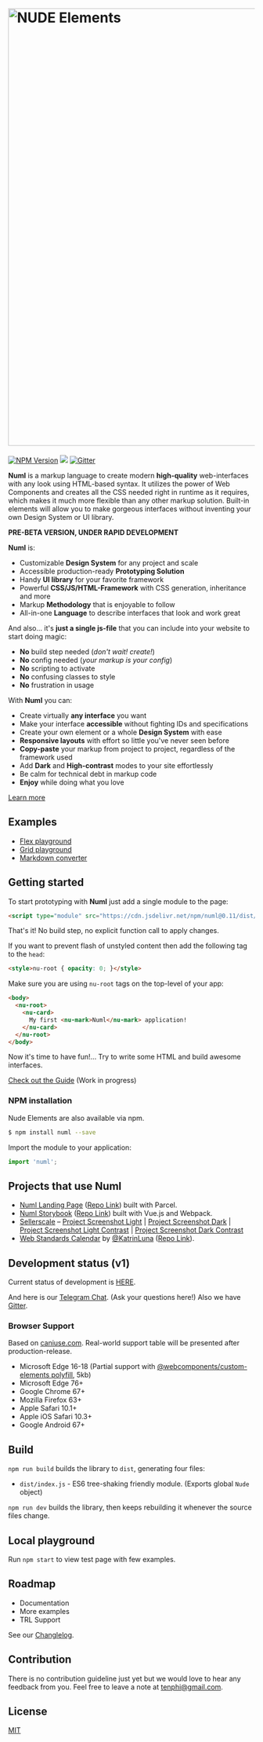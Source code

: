 # <img src="https://github.com/tenphi/nude/blob/master/images/logo.png?raw=true" alt="NUDE Elements" width="891">

[![NPM Version](https://img.shields.io/npm/v/numl.svg?style=flat)](https://www.npmjs.com/package/numl)
[![](https://img.shields.io/npm/dt/numl.svg?style=flat)](https://www.npmjs.com/package/numl)
[![Gitter](https://badges.gitter.im/tenphi/numl.svg)](https://gitter.im/tenphi/numl?utm_source=badge&utm_medium=badge&utm_campaign=pr-badge)

**Numl** is a markup language to create modern **high-quality** web-interfaces with any look using HTML-based syntax. It utilizes the power of Web Components and creates all the CSS needed right in runtime as it requires, which makes it much more flexible than any other markup solution. Built-in elements will allow you to make gorgeous interfaces without inventing your own Design System or UI library.

**PRE-BETA VERSION, UNDER RAPID DEVELOPMENT**

**Numl** is:

* Customizable **Design System** for any project and scale
* Accessible production-ready **Prototyping Solution**
* Handy **UI library** for your favorite framework
* Powerful **CSS/JS/HTML-Framework** with CSS generation, inheritance and more
* Markup **Methodology** that is enjoyable to follow
* All-in-one **Language** to describe interfaces that look and work great

And also... it's **just a single js-file** that you can include into your website to start doing magic:

* **No** build step needed (*don't wait! create!*)
* **No** config needed (*your markup is your config*)
* **No** scripting to activate
* **No** confusing classes to style
* **No** frustration in usage

With **Numl** you can:

* Create virtually **any interface** you want
* Make your interface **accessible** without fighting IDs and specifications
* Create your own element or a whole **Design System** with ease
* **Responsive layouts** with effort so little you've never seen before
* **Copy-paste** your markup from project to project, regardless of the framework used
* Add **Dark** and **High-contrast** modes to your site effortlessly
* Be calm for technical debt in markup code
* **Enjoy** while doing what you love

[Learn more](https://numl.design/)

## Examples

* [Flex playground](https://numl.design/storybook/layouts/flex-playground)
* [Grid playground](https://numl.design/storybook/layouts/grid-playground)
* [Markdown converter](https://numl.design/storybook/converters/markdown)

## Getting started

To start prototyping with **Numl** just add a single module to the page:

```html
<script type="module" src="https://cdn.jsdelivr.net/npm/numl@0.11/dist/index.js"></script>
```

That's it! No build step, no explicit function call to apply changes.

If you want to prevent flash of unstyled content then add the following tag to the `head`:

```html
<style>nu-root { opacity: 0; }</style>
```

Make sure you are using `nu-root` tags on the top-level of your app:

```html
<body>
  <nu-root>
    <nu-card>
      My first <nu-mark>Numl</nu-mark> application!
    </nu-card>
  </nu-root>
</body>
```

Now it's time to have fun!... Try to write some HTML and build awesome interfaces.

[Check out the Guide](https://numl.design/guide/basics/base-syntax) (Work in progress)

### NPM installation

Nude Elements are also available via npm.
```bash
$ npm install numl --save
```

Import the module to your application:
```javascript
import 'numl';
```

## Projects that use Numl

* [Numl Landing Page](https://numl.design) ([Repo Link](https://github.com/tenphi/numl.design)) built with Parcel.
* [Numl Storybook](https://numl.design/storybook) ([Repo Link](https://github.com/tenphi/numl-storybook)) built with Vue.js and Webpack.
* [Sellerscale](https://sellerscale.com) – [Project Screenshot Light](https://github.com/tenphi/nude/blob/master/images/example-app-light.png?raw=true) | [Project Screenshot Dark](https://github.com/tenphi/nude/blob/master/images/example-app-dark.png?raw=true) | [Project Screenshot Light Contrast](https://github.com/tenphi/nude/blob/master/images/example-app-light-contrast.png?raw=true) | [Project Screenshot Dark Contrast](https://github.com/tenphi/nude/blob/master/images/example-app-dark-contrast.png?raw=true)
* [Web Standards Calendar](https://frontend-events-numl.now.sh/) by [@KatrinLuna](https://github.com/katrinLuna) ([Repo Link](https://github.com/katrinLuna/frontend-events-numl)).

## Development status (v1)

Current status of development is [HERE](https://github.com/tenphi/nude/projects/1).

And here is our [Telegram Chat](https://tele.click/numldesign). (Ask your questions here!)
Also we have [Gitter](https://gitter.im/tenphi/numl).

### Browser Support

Based on [caniuse.com](caniuse.com). Real-world support table will be presented after production-release.

* Microsoft Edge 16-18 (Partial support with [@webcomponents/custom-elements polyfill](https://github.com/webcomponents/polyfills/tree/master/packages/custom-elements), 5kb)
* Microsoft Edge 76+
* Google Chrome 67+
* Mozilla Firefox 63+
* Apple Safari 10.1+
* Apple iOS Safari 10.3+
* Google Android 67+

## Build

`npm run build` builds the library to `dist`, generating four files:

* `dist/index.js` - ES6 tree-shaking friendly module. (Exports global `Nude` object)

`npm run dev` builds the library, then keeps rebuilding it whenever the source files change.

## Local playground

Run `npm start` to view test page with few examples.

## Roadmap

* Documentation
* More examples
* TRL Support

See our [Changlelog](https://numl.design/guide/changelog).

## Contribution

There is no contribution guideline just yet but we would love to hear any feedback from you. Feel free to leave a note at [tenphi@gmail.com](mailto:tenphi@gmail.com?subject=Numl%20Feeback).

## License

[MIT](LICENSE)
